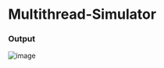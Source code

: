 # Multithread-Simulator
### Output 
![image](https://github.com/user-attachments/assets/7322f795-90b4-45cd-a402-d3b12da02088)
